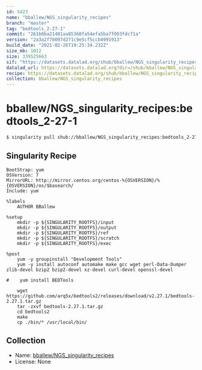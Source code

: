 ```yaml
---
id: 5423
name: "bballew/NGS_singularity_recipes"
branch: "master"
tag: "bedtools_2-27-1"
commit: "261b0ba21401aa85360fa54efa5ba7f093fdc71a"
version: "2a3a2f78097d271c9e5cf5ccb4991913"
build_date: "2021-02-26T19:25:34.232Z"
size_mb: 1012
size: 339525663
sif: "https://datasets.datalad.org/shub/bballew/NGS_singularity_recipes/bedtools_2-27-1/2021-02-26-261b0ba2-2a3a2f78/2a3a2f78097d271c9e5cf5ccb4991913.simg"
datalad_url: https://datasets.datalad.org?dir=/shub/bballew/NGS_singularity_recipes/bedtools_2-27-1/2021-02-26-261b0ba2-2a3a2f78/
recipe: https://datasets.datalad.org/shub/bballew/NGS_singularity_recipes/bedtools_2-27-1/2021-02-26-261b0ba2-2a3a2f78/Singularity
collection: bballew/NGS_singularity_recipes
---
```


# bballew/NGS_singularity_recipes:bedtools_2-27-1

```bash
$ singularity pull shub://bballew/NGS_singularity_recipes:bedtools_2-27-1
```

## Singularity Recipe

```singularity
BootStrap: yum
OSVersion: 7
MirrorURL: http://mirror.centos.org/centos-%{OSVERSION}/%{OSVERSION}/os/$basearch/
Include: yum

%labels
    AUTHOR BBallew

%setup
    mkdir -p ${SINGULARITY_ROOTFS}/input
    mkdir -p ${SINGULARITY_ROOTFS}/output
    mkdir -p ${SINGULARITY_ROOTFS}/ref
    mkdir -p ${SINGULARITY_ROOTFS}/scratch
    mkdir -p ${SINGULARITY_ROOTFS}/exec

%post
    yum -y groupinstall "Development Tools"
    yum -y install autoconf automake make gcc wget perl-Data-Dumper zlib-devel bzip2 bzip2-devel xz-devel curl-devel openssl-devel

#    yum install BEDTools

    wget https://github.com/arq5x/bedtools2/releases/download/v2.27.1/bedtools-2.27.1.tar.gz
    tar -zxvf bedtools-2.27.1.tar.gz
    cd bedtools2
    make
    cp ./bin/* /usr/local/bin/
```

## Collection

 - Name: [bballew/NGS_singularity_recipes](https://github.com/bballew/NGS_singularity_recipes)
 - License: None


